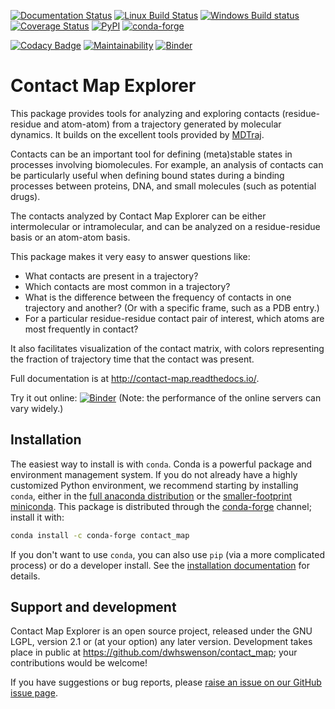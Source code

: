 [![Documentation Status](https://readthedocs.org/projects/contact-map/badge/?version=latest)](http://contact-map.readthedocs.io/en/latest/?badge=latest)
[![Linux Build Status](https://travis-ci.org/dwhswenson/contact_map.svg?branch=master)](https://travis-ci.org/dwhswenson/contact_map)
[![Windows Build status](https://ci.appveyor.com/api/projects/status/em3fo96sjrg2vmcc/branch/master?svg=true)](https://ci.appveyor.com/project/dwhswenson/contact-map/branch/master)
[![Coverage Status](https://coveralls.io/repos/github/dwhswenson/contact_map/badge.svg?branch=master)](https://coveralls.io/github/dwhswenson/contact_map?branch=master)
[![PyPI](https://img.shields.io/pypi/v/contact-map.svg)](https://pypi.python.org/pypi/contact-map/)
[![conda-forge](https://img.shields.io/conda/v/conda-forge/contact_map.svg)](https://github.com/conda-forge/contact_map-feedstock)

[![Codacy Badge](https://api.codacy.com/project/badge/Grade/f7f3cf53698e4655ac8895f13fa5dea6)](https://www.codacy.com/app/dwhswenson/contact_map?utm_source=github.com&amp;utm_medium=referral&amp;utm_content=dwhswenson/contact_map&amp;utm_campaign=Badge_Grade)
[![Maintainability](https://api.codeclimate.com/v1/badges/84768756d594176d8da6/maintainability)](https://codeclimate.com/github/dwhswenson/contact_map/maintainability)
[![Binder](https://mybinder.org/badge_logo.svg)](https://mybinder.org/v2/gh/dwhswenson/contact_map/master)
# Contact Map Explorer

This package provides tools for analyzing and exploring contacts
(residue-residue and atom-atom) from a trajectory generated by molecular
dynamics. It builds on the excellent tools provided by
[MDTraj](http://mdtraj.org).

Contacts can be an important tool for defining (meta)stable states in
processes involving biomolecules. For example, an analysis of contacts can
be particularly useful when defining bound states during a binding processes
between proteins, DNA, and small molecules (such as potential drugs).

The contacts analyzed by Contact Map Explorer can be either intermolecular or
intramolecular, and can be analyzed on a residue-residue basis or an atom-atom
basis.

This package makes it very easy to answer questions like:

* What contacts are present in a trajectory?
* Which contacts are most common in a trajectory?
* What is the difference between the frequency of contacts in one trajectory
  and another?  (Or with a specific frame, such as a PDB entry.)
* For a particular residue-residue contact pair of interest, which atoms are
  most frequently in contact?

It also facilitates visualization of the contact matrix, with colors
representing the fraction of trajectory time that the contact was present.

Full documentation is at http://contact-map.readthedocs.io/.

Try it out online: [![Binder](https://mybinder.org/badge_logo.svg)](https://mybinder.org/v2/gh/dwhswenson/contact_map/master?filepath=%2Fexamples) (Note: the performance of the online servers can vary widely.)

## Installation

The easiest way to install is with `conda`. Conda is a powerful package and
environment management system. If you do not already have a highly
customized Python environment, we recommend starting by installing `conda`,
either in the [full anaconda
distribution](https://www.anaconda.com/download/) or the [smaller-footprint
miniconda](https://conda.io/miniconda.html). This package is distributed
through the [conda-forge](http://conda-forge.org) channel; install it with:

```bash
conda install -c conda-forge contact_map
```

If you don't want to use `conda`, you can also use `pip` (via a more
complicated process) or do a developer install. See the [installation
documentation](http://contact-map.readthedocs.io/en/latest/installing.html)
for details.

## Support and development

Contact Map Explorer is an open source project, released under the GNU LGPL,
version 2.1 or (at your option) any later version. Development takes place
in public at https://github.com/dwhswenson/contact_map; your contributions
would be welcome!

If you have suggestions or bug reports, please [raise an issue on our GitHub
issue page](https://github.com/dwhswenson/contact_map/issues).
